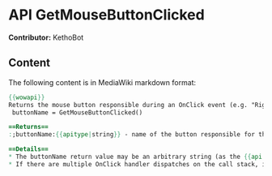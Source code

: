 # API GetMouseButtonClicked

**Contributor:** KethoBot

## Content

The following content is in MediaWiki markdown format:

```mediawiki
{{wowapi}}
Returns the mouse button responsible during an OnClick event (e.g. "RightButton").
 buttonName = GetMouseButtonClicked()

==Returns==
:;buttonName:{{apitype|string}} - name of the button responsible for the innermost OnClick event. For example, "LeftButton"

==Details==
* The buttonName return value may be an arbitrary string (as the {{api|Button Click|Button:Click}} method accepts arbitrary arguments).
* If there are multiple OnClick handler dispatches on the call stack, information about the innermost one is returned.
```